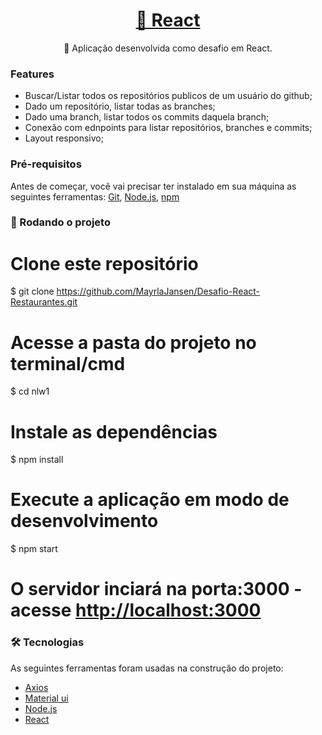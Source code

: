 <h1 align="center">
    <a href="https://pt-br.reactjs.org/">🔗 React</a>
</h1>
<p align="center">🚀 Aplicação desenvolvida como desafio em React.</p>

### Features
<ul>
  <li>Buscar/Listar todos os repositórios publicos de um usuário do github;</li>
  <li>Dado um repositório, listar todas as branches;</li>
  <li>Dado uma branch, listar todos os commits daquela branch;</li>
  <li>Conexão com ednpoints para listar repositórios, branches e commits;</li>
  <li>Layout responsivo;</li>
</ul>

### Pré-requisitos

Antes de começar, você vai precisar ter instalado em sua máquina as seguintes ferramentas:
[Git](https://git-scm.com), [Node.js](https://nodejs.org/en/), [npm](https://www.npmjs.com/)

### 🎲 Rodando o projeto

# Clone este repositório
$ git clone <https://github.com/MayrlaJansen/Desafio-React-Restaurantes.git>

# Acesse a pasta do projeto no terminal/cmd
$ cd nlw1

# Instale as dependências
$ npm install

# Execute a aplicação em modo de desenvolvimento
$ npm start

# O servidor inciará na porta:3000 - acesse <http://localhost:3000>

### 🛠 Tecnologias

As seguintes ferramentas foram usadas na construção do projeto:

- [Axios](https://axios-http.com/)
- [Material ui](https://mui.com/pt/)
- [Node.js](https://nodejs.org/en/)
- [React](https://pt-br.reactjs.org/)